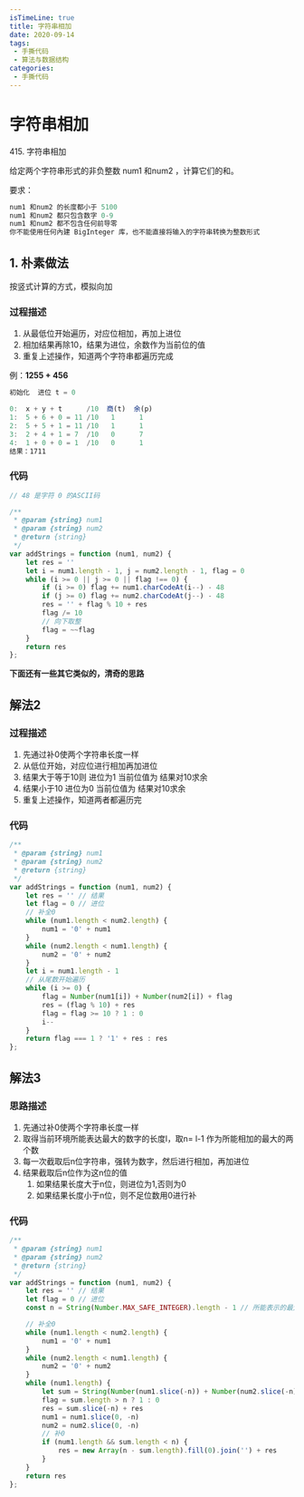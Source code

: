 ```yaml
---
isTimeLine: true
title: 字符串相加
date: 2020-09-14
tags:
 - 手撕代码
 - 算法与数据结构
categories:
 - 手撕代码
---
```

# 字符串相加

<leetcode href="https://leetcode-cn.com/problems/add-strings/">415. 字符串相加</leetcode>

给定两个字符串形式的非负整数 num1 和num2 ，计算它们的和。

要求：
```js
num1 和num2 的长度都小于 5100
num1 和num2 都只包含数字 0-9
num1 和num2 都不包含任何前导零
你不能使用任何內建 BigInteger 库，也不能直接将输入的字符串转换为整数形式
```
## 1. 朴素做法
按竖式计算的方式，模拟向加
### 过程描述
1. 从最低位开始遍历，对应位相加，再加上进位
2. 相加结果再除10，结果为进位，余数作为当前位的值
3. 重复上述操作，知道两个字符串都遍历完成

例：**1255 + 456**
```js
初始化  进位 t = 0

0:  x + y + t      /10  商(t)  余(p)
1:  5 + 6 + 0 = 11 /10   1      1   
2:  5 + 5 + 1 = 11 /10   1      1   
3:  2 + 4 + 1 = 7  /10   0      7   
4:  1 + 0 + 0 = 1  /10   0      1   
结果：1711
```
### 代码
```js
// 48 是字符 0 的ASCII码

/**
 * @param {string} num1
 * @param {string} num2
 * @return {string}
 */
var addStrings = function (num1, num2) {
    let res = ''
    let i = num1.length - 1, j = num2.length - 1, flag = 0
    while (i >= 0 || j >= 0 || flag !== 0) {
        if (i >= 0) flag += num1.charCodeAt(i--) - 48
        if (j >= 0) flag += num2.charCodeAt(j--) - 48
        res = '' + flag % 10 + res
        flag /= 10
        // 向下取整
        flag = ~~flag
    }
    return res
};
```

**下面还有一些其它类似的，清奇的思路**

## 解法2
### 过程描述
1. 先通过补0使两个字符串长度一样
2. 从低位开始，对应位进行相加再加进位
3. 结果大于等于10则 进位为1 当前位值为 结果对10求余
4. 结果小于10 进位为0 当前位值为 结果对10求余
5. 重复上述操作，知道两者都遍历完

### 代码
```js
/**
 * @param {string} num1
 * @param {string} num2
 * @return {string}
 */
var addStrings = function (num1, num2) {
    let res = '' // 结果
    let flag = 0 // 进位
    // 补全0
    while (num1.length < num2.length) {
        num1 = '0' + num1
    }
    while (num2.length < num1.length) {
        num2 = '0' + num2
    }
    let i = num1.length - 1
    // 从尾数开始遍历
    while (i >= 0) {
        flag = Number(num1[i]) + Number(num2[i]) + flag
        res = (flag % 10) + res
        flag = flag >= 10 ? 1 : 0
        i--
    }
    return flag === 1 ? '1' + res : res
};
```

## 解法3
### 思路描述
1. 先通过补0使两个字符串长度一样
2. 取得当前环境所能表达最大的数字的长度l，取n= l-1 作为所能相加的最大的两个数
3. 每一次截取后n位字符串，强转为数字，然后进行相加，再加进位
4. 结果截取后n位作为这n位的值
   1. 如果结果长度大于n位，则进位为1,否则为0
   2. 如果结果长度小于n位，则不足位数用0进行补
### 代码
```js
/**
 * @param {string} num1
 * @param {string} num2
 * @return {string}
 */
var addStrings = function (num1, num2) {
    let res = '' // 结果
    let flag = 0 // 进位
    const n = String(Number.MAX_SAFE_INTEGER).length - 1 // 所能表示的最大位数 -1

    // 补全0
    while (num1.length < num2.length) {
        num1 = '0' + num1
    }
    while (num2.length < num1.length) {
        num2 = '0' + num2
    }
    while (num1.length) {
        let sum = String(Number(num1.slice(-n)) + Number(num2.slice(-n)) + flag)
        flag = sum.length > n ? 1 : 0
        res = sum.slice(-n) + res
        num1 = num1.slice(0, -n)
        num2 = num2.slice(0, -n)
        // 补0
        if (num1.length && sum.length < n) {
            res = new Array(n - sum.length).fill(0).join('') + res
        }
    }
    return res
};
```
<comment/>
<tongji/>